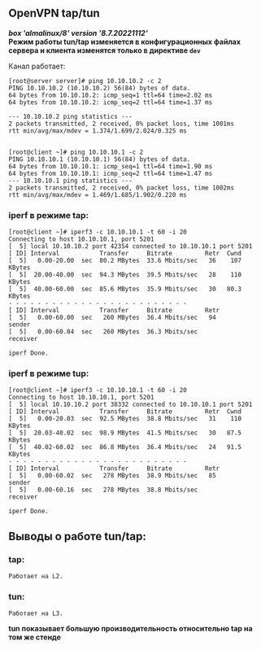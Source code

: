 ## OpenVPN tap/tun
***box 'almalinux/8' version '8.7.20221112'***  
**Режим работы tun/tap изменяется в конфигурационных файлах сервера и клиента изменятся только в директиве `dev`**
  
Канал работает:  
```
[root@server server]# ping 10.10.10.2 -c 2
PING 10.10.10.2 (10.10.10.2) 56(84) bytes of data.
64 bytes from 10.10.10.2: icmp_seq=1 ttl=64 time=2.02 ms
64 bytes from 10.10.10.2: icmp_seq=2 ttl=64 time=1.37 ms

--- 10.10.10.2 ping statistics ---
2 packets transmitted, 2 received, 0% packet loss, time 1001ms
rtt min/avg/max/mdev = 1.374/1.699/2.024/0.325 ms


[root@client ~]# ping 10.10.10.1 -c 2
PING 10.10.10.1 (10.10.10.1) 56(84) bytes of data.
64 bytes from 10.10.10.1: icmp_seq=1 ttl=64 time=1.90 ms
64 bytes from 10.10.10.1: icmp_seq=2 ttl=64 time=1.47 ms
--- 10.10.10.1 ping statistics ---
2 packets transmitted, 2 received, 0% packet loss, time 1002ms
rtt min/avg/max/mdev = 1.469/1.685/1.902/0.220 ms

```

### iperf в режиме tap:  
```
[root@client ~]# iperf3 -c 10.10.10.1 -t 60 -i 20
Connecting to host 10.10.10.1, port 5201
[  5] local 10.10.10.2 port 42354 connected to 10.10.10.1 port 5201
[ ID] Interval           Transfer     Bitrate         Retr  Cwnd
[  5]   0.00-20.00  sec  80.2 MBytes  33.6 Mbits/sec   36    107 KBytes       
[  5]  20.00-40.00  sec  94.3 MBytes  39.5 Mbits/sec   28    110 KBytes       
[  5]  40.00-60.00  sec  85.6 MBytes  35.9 Mbits/sec   30   80.3 KBytes       
- - - - - - - - - - - - - - - - - - - - - - - - -
[ ID] Interval           Transfer     Bitrate         Retr
[  5]   0.00-60.00  sec   260 MBytes  36.4 Mbits/sec   94             sender
[  5]   0.00-60.04  sec   260 MBytes  36.3 Mbits/sec                  receiver

iperf Done.
```
  
### iperf в режиме tup:  
```
[root@client ~]# iperf3 -c 10.10.10.1 -t 60 -i 20
Connecting to host 10.10.10.1, port 5201
[  5] local 10.10.10.2 port 38332 connected to 10.10.10.1 port 5201
[ ID] Interval           Transfer     Bitrate         Retr  Cwnd
[  5]   0.00-20.03  sec  92.5 MBytes  38.8 Mbits/sec   31    110 KBytes       
[  5]  20.03-40.02  sec  98.9 MBytes  41.5 Mbits/sec   30   87.5 KBytes       
[  5]  40.02-60.02  sec  86.8 MBytes  36.4 Mbits/sec   24   91.5 KBytes       
- - - - - - - - - - - - - - - - - - - - - - - - -
[ ID] Interval           Transfer     Bitrate         Retr
[  5]   0.00-60.02  sec   278 MBytes  38.9 Mbits/sec   85             sender
[  5]   0.00-60.16  sec   278 MBytes  38.8 Mbits/sec                  receiver

iperf Done.
```
## Выводы о работе tun/tap:  
  ###  tap:
```
Работает на L2. 
```
  ###  tun:
```
Работает на L3. 
```
**tun показывает большую производительность относительно tap на том же стенде**
